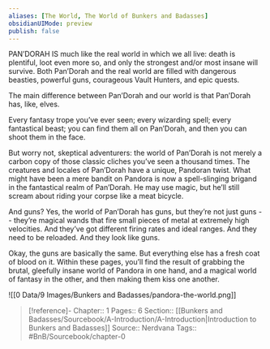 ```yaml
---
aliases: [The World, The World of Bunkers and Badasses]
obsidianUIMode: preview
publish: false
---
```


PAN’DORAH IS much like the real world in which we all live: death is plentiful, loot even more so, and only the strongest and/or most insane will survive. Both Pan’Dorah and the real world are filled with dangerous beasties, powerful guns, courageous Vault Hunters, and epic quests.

The main difference between Pan’Dorah and our world is that Pan’Dorah has, like, elves.

Every fantasy trope you’ve ever seen; every wizarding spell; every fantastical beast; you can find them all on Pan’Dorah, and then you can shoot them in the face.

But worry not, skeptical adventurers: the world of Pan’Dorah is not merely a carbon copy of those classic cliches you’ve seen a thousand times. The creatures and locales of Pan’Dorah have a unique, Pandoran twist. What might have been a mere bandit on Pandora is now a spell-slinging brigand in the fantastical realm of Pan’Dorah. He may use magic, but he’ll still scream about riding your corpse like a meat bicycle.

And guns? Yes, the world of Pan’Dorah has guns, but they’re not just guns -- they’re magical wands that fire small pieces of metal at extremely high velocities. And they’ve got different firing rates and ideal ranges. And they need to be reloaded. And they look like guns.

Okay, the guns are basically the same. But everything else has a fresh coat of blood on it. Within these pages, you’ll find the result of grabbing the brutal, gleefully insane world of Pandora in one hand, and a magical world of fantasy in the other, and then making them kiss one another.

![[0 Data/9 Images/Bunkers and Badasses/pandora-the-world.png]]

> [!reference]-
> Chapter:: 1
> Pages:: 6
> Section:: [[Bunkers and Badasses/Sourcebook/A-Introduction/A-Introduction|Introduction to Bunkers and Badasses]]
> Source:: Nerdvana
> Tags:: #BnB/Sourcebook/chapter-0
